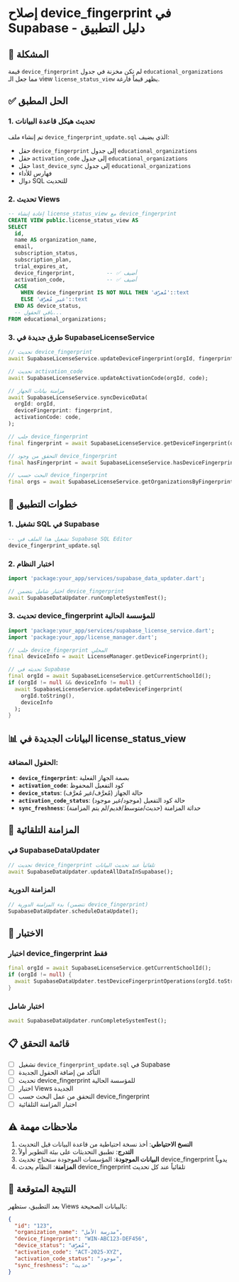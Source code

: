 # إصلاح device_fingerprint في Supabase - دليل التطبيق

## 🎯 المشكلة
قيمة `device_fingerprint` لم تكن مخزنة في جدول `educational_organizations` مما جعل الـ view `license_status_view` يظهر قيماً فارغة.

## ✅ الحل المطبق

### 1. تحديث هيكل قاعدة البيانات
تم إنشاء ملف `device_fingerprint_update.sql` الذي يضيف:
- حقل `device_fingerprint` إلى جدول `educational_organizations`
- حقل `activation_code` إلى جدول `educational_organizations`
- حقل `last_device_sync` إلى جدول `educational_organizations`
- فهارس للأداء
- دوال SQL للتحديث

### 2. تحديث Views
```sql
-- إعادة إنشاء license_status_view مع device_fingerprint
CREATE VIEW public.license_status_view AS
SELECT
  id,
  name AS organization_name,
  email,
  subscription_status,
  subscription_plan,
  trial_expires_at,
  device_fingerprint,          -- ✅ أضيف
  activation_code,             -- ✅ أضيف
  CASE
    WHEN device_fingerprint IS NOT NULL THEN 'مُعرَّف'::text
    ELSE 'غير مُعرَّف'::text
  END AS device_status,
  -- باقي الحقول...
FROM educational_organizations;
```

### 3. طرق جديدة في SupabaseLicenseService
```dart
// تحديث device_fingerprint
await SupabaseLicenseService.updateDeviceFingerprint(orgId, fingerprint);

// تحديث activation_code
await SupabaseLicenseService.updateActivationCode(orgId, code);

// مزامنة بيانات الجهاز
await SupabaseLicenseService.syncDeviceData(
  orgId: orgId,
  deviceFingerprint: fingerprint,
  activationCode: code,
);

// جلب device_fingerprint
final fingerprint = await SupabaseLicenseService.getDeviceFingerprint(orgId);

// التحقق من وجود device_fingerprint
final hasFingerprint = await SupabaseLicenseService.hasDeviceFingerprint(orgId);

// البحث حسب device_fingerprint
final orgs = await SupabaseLicenseService.getOrganizationsByFingerprint(fingerprint);
```

## 🔧 خطوات التطبيق

### 1. تشغيل SQL في Supabase
```sql
-- تشغيل هذا الملف في Supabase SQL Editor
device_fingerprint_update.sql
```

### 2. اختبار النظام
```dart
import 'package:your_app/services/supabase_data_updater.dart';

// اختبار شامل يتضمن device_fingerprint
await SupabaseDataUpdater.runCompleteSystemTest();
```

### 3. تحديث device_fingerprint للمؤسسة الحالية
```dart
import 'package:your_app/services/supabase_license_service.dart';
import 'package:your_app/license_manager.dart';

// جلب device_fingerprint المحلي
final deviceInfo = await LicenseManager.getDeviceFingerprint();

// تحديثه في Supabase
final orgId = await SupabaseLicenseService.getCurrentSchoolId();
if (orgId != null && deviceInfo != null) {
  await SupabaseLicenseService.updateDeviceFingerprint(
    orgId.toString(), 
    deviceInfo
  );
}
```

## 📊 البيانات الجديدة في license_status_view

### الحقول المضافة:
- **`device_fingerprint`**: بصمة الجهاز الفعلية
- **`activation_code`**: كود التفعيل المحفوظ
- **`device_status`**: حالة الجهاز (مُعرَّف/غير مُعرَّف) 
- **`activation_code_status`**: حالة كود التفعيل (موجود/غير موجود)
- **`sync_freshness`**: حداثة المزامنة (حديث/متوسط/قديم/لم يتم المزامنة)

## 🔄 المزامنة التلقائية

### في SupabaseDataUpdater
```dart
// تحديث device_fingerprint تلقائياً عند تحديث البيانات
await SupabaseDataUpdater.updateAllDataInSupabase();
```

### المزامنة الدورية
```dart
// بدء المزامنة الدورية (تتضمن device_fingerprint)
SupabaseDataUpdater.scheduleDataUpdate();
```

## 🧪 الاختبار

### اختبار device_fingerprint فقط
```dart
final orgId = await SupabaseLicenseService.getCurrentSchoolId();
if (orgId != null) {
  await SupabaseDataUpdater.testDeviceFingerprintOperations(orgId.toString());
}
```

### اختبار شامل
```dart
await SupabaseDataUpdater.runCompleteSystemTest();
```

## 📋 قائمة التحقق

- [ ] تشغيل `device_fingerprint_update.sql` في Supabase
- [ ] التأكد من إضافة الحقول الجديدة
- [ ] تحديث device_fingerprint للمؤسسة الحالية
- [ ] اختبار Views الجديدة
- [ ] التحقق من عمل البحث حسب device_fingerprint
- [ ] اختبار المزامنة التلقائية

## ⚠️ ملاحظات مهمة

1. **النسخ الاحتياطي**: أخذ نسخة احتياطية من قاعدة البيانات قبل التحديث
2. **التدرج**: تطبيق التحديثات على بيئة التطوير أولاً
3. **البيانات الموجودة**: المؤسسات الموجودة ستحتاج تحديث device_fingerprint يدوياً
4. **المزامنة**: النظام يحدث device_fingerprint تلقائياً عند كل تحديث

## 🎉 النتيجة المتوقعة

بعد التطبيق، ستظهر Views بالبيانات الصحيحة:
```json
{
  "id": "123",
  "organization_name": "مدرسة الأمل",
  "device_fingerprint": "WIN-ABC123-DEF456",
  "device_status": "مُعرَّف",
  "activation_code": "ACT-2025-XYZ",
  "activation_code_status": "موجود",
  "sync_freshness": "حديث"
}
```
